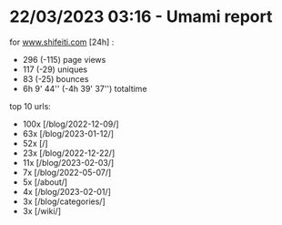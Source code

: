 # 22/03/2023 03:16 - Umami report
for www.shifeiti.com [24h] :

 - 296 (-115) page views
 - 117 (-29) uniques
 - 83 (-25) bounces
 - 6h 9' 44'' (-4h 39' 37'') totaltime


top 10 urls:
 - 100x [/blog/2022-12-09/]
 - 63x [/blog/2023-01-12/]
 - 52x [/]
 - 23x [/blog/2022-12-22/]
 - 11x [/blog/2023-02-03/]
 - 7x [/blog/2022-05-07/]
 - 5x [/about/]
 - 4x [/blog/2023-02-01/]
 - 3x [/blog/categories/]
 - 3x [/wiki/]



